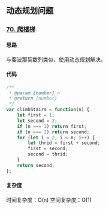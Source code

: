 ## 动态规划问题
### [70. 爬楼梯](https://leetcode-cn.com/problems/climbing-stairs/)
#### 思路
与斐波那契数列类似，使用动态规划解决。
#### 代码
```js
/**
 * @param {number} n
 * @return {number}
 */
var climbStairs = function(n) {
    let first = 1;
    let second = 2;
    if (n === 1) return first;
    if (n === 2) return second;
    for (let i = 2; i < n; i++) {
        let thrid = first + second;
        first = second;
        second = thrid;
    }
    return second;
};
```
#### 复杂度
时间复杂度：O(n)
空间复杂度：O(1)